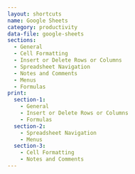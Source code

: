 ```yaml
---
layout: shortcuts
name: Google Sheets
category: productivity
data-file: google-sheets
sections:
  - General
  - Cell Formatting
  - Insert or Delete Rows or Columns
  - Spreadsheet Navigation
  - Notes and Comments
  - Menus
  - Formulas
print:
  section-1:
    - General
    - Insert or Delete Rows or Columns
    - Formulas
  section-2:
    - Spreadsheet Navigation
    - Menus
  section-3:
    - Cell Formatting
    - Notes and Comments
---
```

